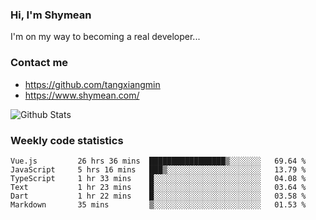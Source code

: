 ### Hi, I'm Shymean

I'm on my way to becoming a real developer...

### Contact me

- <https://github.com/tangxiangmin>
- <https://www.shymean.com/>

![Github Stats](https://github-readme-stats.vercel.app/api?username=tangxiangmin&show_icons=true&theme=dark)


###  Weekly code statistics

<!--START_SECTION:waka-->

```text
Vue.js         26 hrs 36 mins  █████████████████▒░░░░░░░   69.64 %
JavaScript     5 hrs 16 mins   ███▒░░░░░░░░░░░░░░░░░░░░░   13.79 %
TypeScript     1 hr 33 mins    █░░░░░░░░░░░░░░░░░░░░░░░░   04.08 %
Text           1 hr 23 mins    █░░░░░░░░░░░░░░░░░░░░░░░░   03.64 %
Dart           1 hr 22 mins    █░░░░░░░░░░░░░░░░░░░░░░░░   03.58 %
Markdown       35 mins         ▒░░░░░░░░░░░░░░░░░░░░░░░░   01.53 %
```

<!--END_SECTION:waka-->